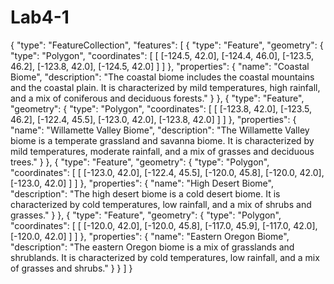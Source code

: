 # Lab4-1

{
  "type": "FeatureCollection",
  "features": [
    {
      "type": "Feature",
      "geometry": {
        "type": "Polygon",
        "coordinates": [
          [
            [-124.5, 42.0],
            [-124.4, 46.0],
            [-123.5, 46.2],
            [-123.8, 42.0],
            [-124.5, 42.0]
          ]
        ]
      },
      "properties": {
        "name": "Coastal Biome",
        "description": "The coastal biome includes the coastal mountains and the coastal plain. It is characterized by mild temperatures, high rainfall, and a mix of coniferous and deciduous forests."
      }
    },
    {
      "type": "Feature",
      "geometry": {
        "type": "Polygon",
        "coordinates": [
          [
            [-123.8, 42.0],
            [-123.5, 46.2],
            [-122.4, 45.5],
            [-123.0, 42.0],
            [-123.8, 42.0]
          ]
        ]
      },
      "properties": {
        "name": "Willamette Valley Biome",
        "description": "The Willamette Valley biome is a temperate grassland and savanna biome. It is characterized by mild temperatures, moderate rainfall, and a mix of grasses and deciduous trees."
      }
    },
    {
      "type": "Feature",
      "geometry": {
        "type": "Polygon",
        "coordinates": [
          [
            [-123.0, 42.0],
            [-122.4, 45.5],
            [-120.0, 45.8],
            [-120.0, 42.0],
            [-123.0, 42.0]
          ]
        ]
      },
      "properties": {
        "name": "High Desert Biome",
        "description": "The high desert biome is a cold desert biome. It is characterized by cold temperatures, low rainfall, and a mix of shrubs and grasses."
      }
    },
    {
      "type": "Feature",
      "geometry": {
        "type": "Polygon",
        "coordinates": [
          [
            [-120.0, 42.0],
            [-120.0, 45.8],
            [-117.0, 45.9],
            [-117.0, 42.0],
            [-120.0, 42.0]
          ]
        ]
      },
      "properties": {
        "name": "Eastern Oregon Biome",
        "description": "The eastern Oregon biome is a mix of grasslands and shrublands. It is characterized by cold temperatures, low rainfall, and a mix of grasses and shrubs."
      }
    }
  ]
}
